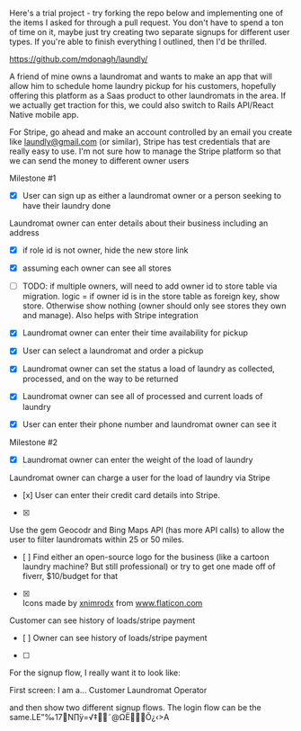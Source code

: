 Here's a trial project - try forking the repo below and implementing one of the items I asked for through a pull request. You don't have to spend a ton of time on it, maybe just try creating two separate signups for different user types. If you're able to finish everything I outlined, then I'd be thrilled.

https://github.com/mdonagh/laundly/

A friend of mine owns a laundromat and wants to make an app that will allow him to schedule home laundry pickup for his customers, hopefully offering this platform as a Saas product to other laundromats in the area. If we actually get traction for this, we could also switch to Rails API/React Native mobile app.

For Stripe, go ahead and make an account controlled by an email you create like laundly@gmail.com (or similar), Stripe has test credentials that are really easy to use. I'm not sure how to manage the Stripe platform so that we can send the money to different owner users

Milestone #1
- [x] User can sign up as either a laundromat owner or a person seeking to have their laundry done

Laundromat owner can enter details about their business including an address
- [x] if role id is not owner, hide the new store link
- [x] assuming each owner can see all stores
- [ ] TODO: if multiple owners, will need to add owner id to store table via migration. logic = if owner id is in the store table as foreign key, show store. Otherwise show nothing (owner should only see stores they own and manage). Also helps with Stripe integration

- [x] Laundromat owner can enter their time availability for pickup

- [x] User can select a laundromat and order a pickup

- [x] Laundromat owner can set the status a load of laundry as collected, processed, and on the way to be returned

- [x] Laundromat owner can see all of processed and current loads of laundry

- [x] User can enter their phone number and laundromat owner can see it

Milestone #2
- [x] Laundromat owner can enter the weight of the load of laundry

Laundromat owner can charge a user for the load of laundry via Stripe
- [x] 
User can enter their credit card details into Stripe.
- [x] 
Use the gem Geocodr and Bing Maps API (has more API calls) to allow the user to filter laundromats within 25 or 50 miles.
- [ ] 
Find either an open-source logo for the business (like a cartoon laundry machine? But still professional) or try to get one made off of fiverr, $10/budget for that
- [x] <div>Icons made by <a href="https://www.flaticon.com/authors/xnimrodx" title="xnimrodx">xnimrodx</a> from <a href="https://www.flaticon.com/" title="Flaticon">www.flaticon.com</a></div>
Customer can see history of loads/stripe payment
- [ ]
Owner can see history of loads/stripe payment
- [ ] 

For the signup flow, I really want it to look like:

First screen:
I am a...
Customer
Laundromat Operator

and then show two different signup flows. The login flow can be the same.LE”‰17N∏ÿ=√‡˜@ΩËÕ¿‹>A